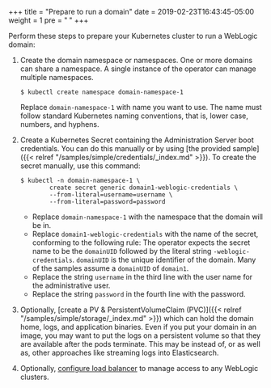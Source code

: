 +++
title = "Prepare to run a domain"
date = 2019-02-23T16:43:45-05:00
weight = 1
pre = "<b> </b>"
+++


Perform these steps to prepare your Kubernetes cluster to run a WebLogic domain:

1. Create the domain namespace or namespaces.  One or more domains can share a namespace. A single instance of the operator can manage multiple namespaces.

    ```
    $ kubectl create namespace domain-namespace-1
    ```

    Replace `domain-namespace-1` with name you want to use.  The name must follow standard Kubernetes naming conventions, that is, lower case,
    numbers, and hyphens.

1. Create a Kubernetes Secret containing the Administration Server boot credentials.  You can do this manually or by using
   [the provided sample]({{< relref "/samples/simple/credentials/_index.md" >}}).  To create
   the secret manually, use this command:

    ```
    $ kubectl -n domain-namespace-1 \
            create secret generic domain1-weblogic-credentials \
            --from-literal=username=username \
            --from-literal=password=password
    ```

    * Replace `domain-namespace-1` with the namespace that the domain will be in.
    * Replace `domain1-weblogic-credentials` with the name of the secret, conforming to the following rule: The operator expects the secret name to be
      the `domainUID` followed by the literal string `-weblogic-credentials`. `domainUID` is the unique identifier of the domain. Many of the samples assume a `domainUID` of `domain1`.
    * Replace the string `username` in the third line with the user name for the administrative user.
    * Replace the string `password` in the fourth line with the password.

1. Optionally, [create a PV & PersistentVolumeClaim (PVC)]({{< relref "/samples/simple/storage/_index.md" >}}) which can hold the domain home, logs, and application binaries.
   Even if you put your domain in an image, you may want to put the logs on a persistent volume so that they are available after the pods terminate.
   This may be instead of, or as well as, other approaches like streaming logs into Elasticsearch.
1. Optionally, [configure load balancer](https://github.com/oracle/weblogic-kubernetes-operator/blob/master/kubernetes/samples/charts/README.md) to manage access to any WebLogic clusters.
